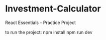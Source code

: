 # Investment-Calculator
React Essentials - Practice Project

to run the project:
npm install
npm run dev
